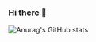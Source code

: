 ### Hi there 👋

<!--
**hecuhecu/hecuhecu** is a ✨ _special_ ✨ repository because its `README.md` (this file) appears on your GitHub profile.

Here are some ideas to get you started:

- 🔭 I’m currently working on ...
- 🌱 I’m currently learning ...
- 👯 I’m looking to collaborate on ...
- 🤔 I’m looking for help with ...
- 💬 Ask me about ...
- 📫 How to reach me: ...
- 😄 Pronouns: ...
- ⚡ Fun fact: ...
-->

<!-- [![Anurag's GitHub stats](https://github-readme-stats.vercel.app/api?username=hecuhecu)](https://github.com/anuraghazra/github-readme-stats) -->
<!-- ![Anurag's GitHub stats](https://github-readme-stats.vercel.app/api?username=hecuhecu&hide=contribs,prs) -->
![Anurag's GitHub stats](https://github-readme-stats.vercel.app/api?username=hecuhecu&count_private=true)
